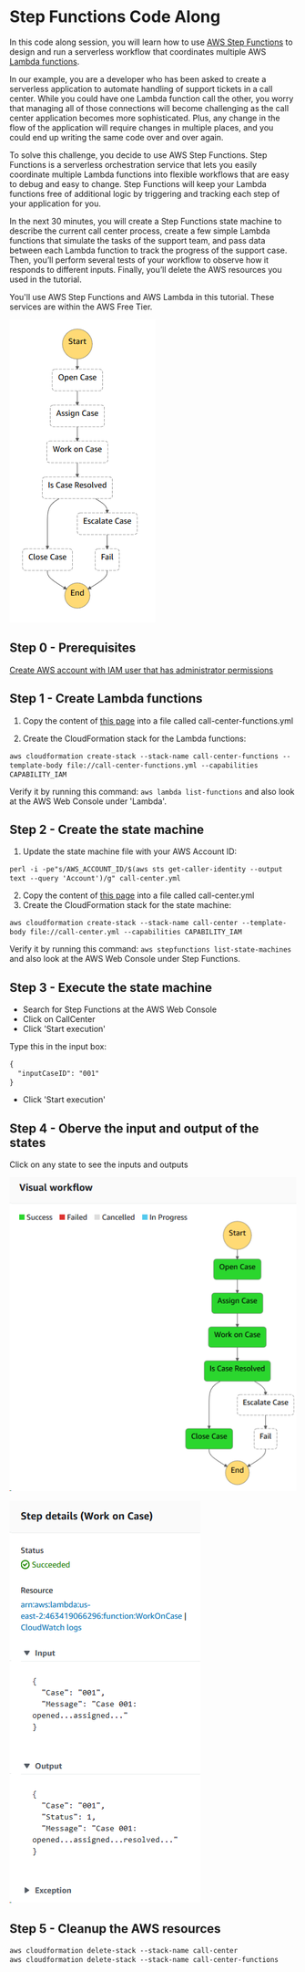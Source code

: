 # Step Functions Code Along
In this code along session, you will learn how to use [AWS Step Functions](https://aws.amazon.com/step-functions) to design and run a serverless workflow that coordinates multiple AWS [Lambda functions](https://aws.amazon.com/lambda).

In our example, you are a developer who has been asked to create a serverless application to automate handling of support tickets in a call center. While you could have one Lambda function call the other, you worry that managing all of those connections will become challenging as the call center application becomes more sophisticated. Plus, any change in the flow of the application will require changes in multiple places, and you could end up writing the same code over and over again.

To solve this challenge, you decide to use AWS Step Functions. Step Functions is a serverless orchestration service that lets you easily coordinate multiple Lambda functions into flexible workflows that are easy to debug and easy to change. Step Functions will keep your Lambda functions free of additional logic by triggering and tracking each step of your application for you.

In the next 30 minutes, you will create a Step Functions state machine to describe the current call center process, create a few simple Lambda functions that simulate the tasks of the support team, and pass data between each Lambda function to track the progress of the support case. Then, you’ll perform several tests of your workflow to observe how it responds to different inputs. Finally, you’ll delete the AWS resources you used in the tutorial.

You'll use AWS Step Functions and AWS Lambda in this tutorial. These services are within the AWS Free Tier.

![diagram](state-machine.png)

## Step 0 - Prerequisites
[Create AWS account with IAM user that has administrator permissions](prerequisites.md)

## Step 1 - Create Lambda functions
1) Copy the content of [this page](https://raw.githubusercontent.com/oren/step-functions/master/call-center-functions.yml) into a file called call-center-functions.yml

2) Create the CloudFormation stack for the Lambda functions:
```
aws cloudformation create-stack --stack-name call-center-functions --template-body file://call-center-functions.yml --capabilities CAPABILITY_IAM
```

Verify it by running this command: `aws lambda list-functions` and also look at the AWS Web Console under 'Lambda'.

## Step 2 - Create the state machine
1) Update the state machine file with your AWS Account ID:
```
perl -i -pe"s/AWS_ACCOUNT_ID/$(aws sts get-caller-identity --output text --query 'Account')/g" call-center.yml
```

2) Copy the content of [this page](https://raw.githubusercontent.com/oren/step-functions/master/call-center.yml) into a file called call-center.yml
3) Create the CloudFormation stack for the state machine:

```
aws cloudformation create-stack --stack-name call-center --template-body file://call-center.yml --capabilities CAPABILITY_IAM
```

Verify it by running this command: `aws stepfunctions list-state-machines` and also look at the AWS Web Console under Step Functions.

## Step 3 - Execute the state machine
* Search for Step Functions at the AWS Web Console
* Click on CallCenter
* Click 'Start execution'

Type this in the input box:

    {
      "inputCaseID": "001"
    }

* Click 'Start execution'

## Step 4 - Oberve the input and output of the states
Click on any state to see the inputs and outputs

![diagram](state-machine2.png)

![diagram](state-machine3.png)

## Step 5 - Cleanup the AWS resources
```
aws cloudformation delete-stack --stack-name call-center
aws cloudformation delete-stack --stack-name call-center-functions
```
